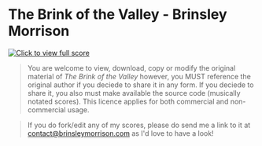 # The Brink of the Valley - Brinsley Morrison

[![Click to view full score](https://user-images.githubusercontent.com/36922985/191542490-8f7f10a3-4b5f-4362-b41a-661330d9594e.png)](/main/The-Brink-of-the-Valley.pdf)

> You are welcome to view, download, copy or modify the original material of *The Brink of the Valley* however, you MUST reference the original author if you deciede to share it in any form. If you deciede to share it, you also must make available the source code (musically notated scores). This licence applies for both commercial and non-commercial usage.

> If you do fork/edit any of my scores, please do send me a link to it at contact@brinsleymorrison.com as I'd love to have a look!
